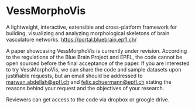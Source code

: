 # VessMorphoVis
A lightweight, interactive, extensible and cross-platform framework for building, visualizing and analyzing morphological skeletons of brain vasculature networks. https://portal.bluebrain.epfl.ch/

A paper showcasing VessMorphoVis is currently under revision. According to the regulations of the Blue Brain Project and EPFL, the code cannot be open sourced before the final acceptance of the paper. If you are interested to try VessMorphoVis, we can share the code and sample datasets upon justifiable requests, but an email should be addressed to marwan.abdellah@epfl.ch and felix.schuermann@epfl.ch stating the reasons behind your request and the objectives of your research.

Reviewers can get access to the code via dropbox or groogle drive. 
